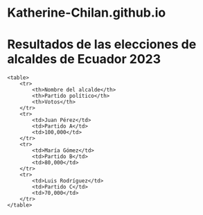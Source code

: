# Katherine-Chilan.github.io
<!DOCTYPE html>
<html>
<head>
	<title>Resultados de las elecciones de alcaldes de Ecuador 2023</title>
</head>
<body>
	<h1>Resultados de las elecciones de alcaldes de Ecuador 2023</h1>

	<table>
		<tr>
			<th>Nombre del alcalde</th>
			<th>Partido político</th>
			<th>Votos</th>
		</tr>
		<tr>
			<td>Juan Pérez</td>
			<td>Partido A</td>
			<td>100,000</td>
		</tr>
		<tr>
			<td>María Gómez</td>
			<td>Partido B</td>
			<td>80,000</td>
		</tr>
		<tr>
			<td>Luis Rodríguez</td>
			<td>Partido C</td>
			<td>70,000</td>
		</tr>
	</table>

</body>
</html>
